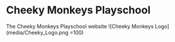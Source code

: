# Cheeky Monkeys Playschool

The Cheeky Monkeys Playschool website ![Cheeky Monkeys Logo](media/Cheeky_Logo.png =100)